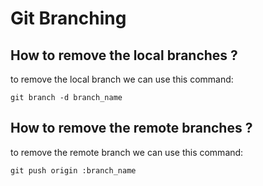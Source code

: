 # Git Branching

## How to remove the local branches ?

to remove the local branch we can use this command:

`git branch -d branch_name`

## How to remove the remote branches ?

to remove the remote branch we can use this command:

`git push origin :branch_name`
